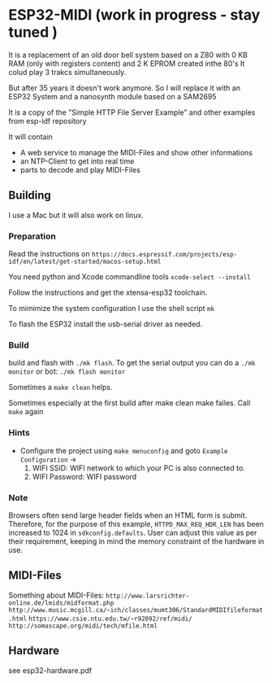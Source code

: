 # ESP32-MIDI (work in progress - stay tuned )


It is a replacement of an old door bell system based on a Z80 with 0 KB RAM (only with registers content) and 2 K EPROM created inthe 80's
It colud play 3 trakcs simultaneously.

But after 35 years it doesn't work anymore. So I will replace it with an ESP32 System and a nanosynth module based on a SAM2695

It is a copy of the "Simple HTTP File Server Example" and other examples from esp-idf repository

It will contain
* A web service to manage the MIDI-Files and show other informations
* an NTP-Client to get into real time
* parts to decode and play MIDI-Files

## Building

I use a Mac but it will also work on linux.

### Preparation

Read the instructions on `https://docs.espressif.com/projects/esp-idf/en/latest/get-started/macos-setup.html`
 
You need python and Xcode commandline tools `xcode-select --install`

Follow the instructions and get the xtensa-esp32 toolchain.

To mimimize the system configuration I use the shell script `mk`

To flash the ESP32 install the usb-serial driver as needed.


### Build

build and flash with `./mk flash`. To get the serial output you can do a `./mk monitor` or bot: `./mk flash monitor`
 
Sometimes a `make clean` helps.

Sometimes especially at the first build after make clean make failes. Call `make` again


### Hints

* Configure the project using `make menuconfig` and goto `Example Configuration` ->
    1. WIFI SSID: WIFI network to which your PC is also connected to.
    2. WIFI Password: WIFI password


### Note

Browsers often send large header fields when an HTML form is submit. Therefore, for the purpose of this example, `HTTPD_MAX_REQ_HDR_LEN` has been increased to 1024 in `sdkconfig.defaults`. User can adjust this value as per their requirement, keeping in mind the memory constraint of the hardware in use.

## MIDI-Files

Something about MIDI-Files:
`http://www.larsrichter-online.de/lmids/midformat.php`
`http://www.music.mcgill.ca/~ich/classes/mumt306/StandardMIDIfileformat.html`
`https://www.csie.ntu.edu.tw/~r92092/ref/midi/`
`http://somascape.org/midi/tech/mfile.html`

## Hardware 

see esp32-hardware.pdf


